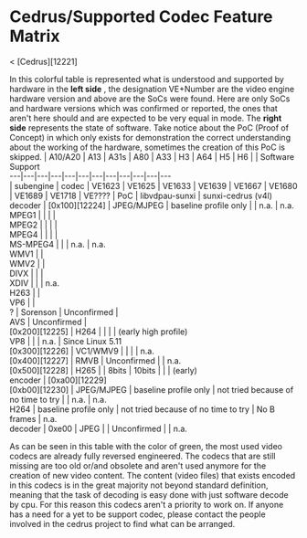 # Cedrus/Supported Codec Feature Matrix
< [Cedrus][12221]
 
In this colorful table is represented what is understood and supported by hardware in the **left side** , the designation VE+Number are the video engine hardware version and above are the SoCs were found. Here are only SoCs and hardware versions which was confirmed or reported, the ones that aren't here should and are expected to be very equal in mode. 
The **right side** represents the state of software. Take notice about the PoC (Proof of Concept) in which only exists for demonstration the correct understanding about the working of the hardware, sometimes the creation of this PoC is skipped. 
| A10/A20 | A13 | A31s | A80 | A33 | H3 | A64 | H5 | H6  |  | Software Support   
---|---|---|---|---|---|---|---|---|---|---|---  
| subengine | codec  | VE1623 | VE1625 | VE1633 | VE1639 | VE1667 | VE1680 | VE1689 | VE1718 | VE????  | PoC | libvdpau-sunxi | sunxi-cedrus (v4l)   
decoder | [0x100][12224] | JPEG/MJPEG  | baseline profile only  |  | n.a. | n.a.   
MPEG1  |  |  |  |   
MPEG2  |  |  |  |   
MPEG4  |  |  |  |   
MS-MPEG4  |  |  | n.a. | n.a.   
WMV1  |  |   
WMV2  |  |   
DIVX  |  |  |   
XDIV  |  |  | n.a.   
H263  |  |   
VP6  |  |   
? | Sorenson  | Unconfirmed  |   
AVS  | Unconfirmed  |   
[0x200][12225] | H264  |  |  |  | (early high profile)   
VP8  |  |  | n.a. | Since Linux 5.11   
[0x300][12226] | VC1/WMV9  |  |  |  | n.a.   
[0x400][12227] | RMVB  | Unconfirmed  |  | n.a.   
[0x500][12228] | H265  |  | 8bits | 10bits  |  |  | (early)   
encoder  | [0xa00][12229]  
[0xb00][12230] | JPEG/MJPEG  | baseline profile only | not tried because of no time to try  |  | n.a. | n.a.   
H264  | baseline profile only | not tried because of no time to try  | No B frames | n.a.   
decoder | 0xe00 | JPEG  |  | Unconfirmed  |  | n.a.   
  
As can be seen in this table with the color of green, the most used video codecs are already fully reversed engineered. The codecs that are still missing are too old or/and obsolete and aren't used anymore for the creation of new video content. The content (video files) that exists encoded in this codecs is in the great majority not beyond standard definition, meaning that the task of decoding is easy done with just software decode by cpu. For this reason this codecs aren't a priority to work on. 
If anyone has a need for a yet to be support codec, please contact the people involved in the cedrus project to find what can be arranged.
